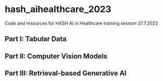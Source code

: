 # hash_aihealthcare_2023
Code and resources for HASH AI in Healthcare training session 27.7.2023

## Part I: Tabular Data
## Part II: Computer Vision Models
## Part III: Retrieval-based Generative AI 
